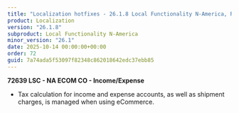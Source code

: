 ```yaml
---
title: "Localization hotfixes - 26.1.8 Local Functionality N-America, Release date October 14, 2025 - Hotfixes"
product: Localization
version: "26.1.8"
subproduct: Local Functionality N-America
minor_version: "26.1"
date: 2025-10-14 00:00:00+00:00
order: 72
guid: 7a74ada5f53097f82348c862018642edc37ebb85
---
```


<strong>72639 LSC - NA ECOM CO - Income/Expense</strong>
<ul><li>Tax calculation for income and expense accounts, as well as shipment charges, is managed when using eCommerce.</li></ul>
